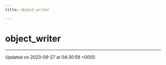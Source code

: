 ```yaml
---
title: object_writer

---
```


# object_writer





-------------------------------

Updated on 2023-09-27 at 04:30:59 +0000
